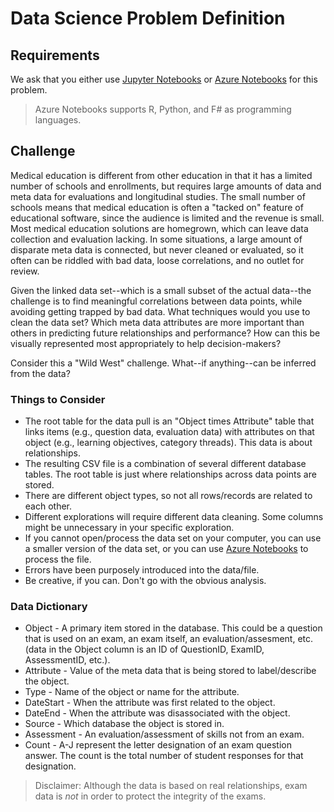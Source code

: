 # Data Science Problem Definition

## Requirements

We ask that you either use [Jupyter Notebooks](https://jupyter.org) or [Azure Notebooks](https://notebooks.azure.com) for this problem.

> Azure Notebooks supports R, Python, and F# as programming languages.

## Challenge

Medical education is different from other education in that it has a limited number of schools and enrollments, but requires large amounts of data and meta data for evaluations and longitudinal studies. The small number of schools means that medical education is often a "tacked on" feature of educational software, since the audience is limited and the revenue is small. Most medical education solutions are homegrown, which can leave data collection and evaluation lacking. In some situations, a large amount of disparate meta data is connected, but never cleaned or evaluated, so it often can be riddled with bad data, loose correlations, and no outlet for review.

Given the linked data set--which is a small subset of the actual data--the challenge is to find meaningful correlations between data points, while avoiding getting trapped by bad data. What techniques would you use to clean the data set? Which meta data attributes are more important than others in predicting future relationships and performance? How can this be visually represented most appropriately to help decision-makers?

Consider this a "Wild West" challenge. What--if anything--can be inferred from the data?

### Things to Consider

* The root table for the data pull is an "Object times Attribute" table that links items (e.g., question data, evaluation data) with attributes on that object (e.g., learning objectives, category threads). This data is about relationships.
* The resulting CSV file is a combination of several different database tables. The root table is just where relationships across data points are stored.
* There are different object types, so not all rows/records are related to each other.
* Different explorations will require different data cleaning. Some columns might be unnecessary in your specific exploration.
* If you cannot open/process the data set on your computer, you can use a smaller version of the data set, or you can use [Azure Notebooks](https://notebooks.azure.com) to process the file.
* Errors have been purposely introduced into the data/file.
* Be creative, if you can. Don't go with the obvious analysis.

### Data Dictionary

* Object - A primary item stored in the database. This could be a question that is used on an exam, an exam itself, an evaluation/assesment, etc. (data in the Object column is an ID of QuestionID, ExamID, AssessmentID, etc.).
* Attribute - Value of the meta data that is being stored to label/describe the object.
* Type - Name of the object or name for the attribute.
* DateStart - When the attribute was first related to the object.
* DateEnd - When the attribute was disassociated with the object.
* Source - Which database the object is stored in.
* Assessment - An evaluation/assessment of skills not from an exam.
* Count - A-J represent the letter designation of an exam question answer. The count is the total number of student responses for that designation.

> Disclaimer: Although the data is based on real relationships, exam data is *not* in order to protect the integrity of the exams.
